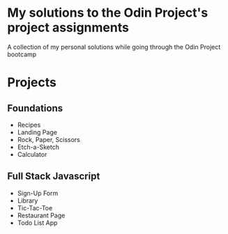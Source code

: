 # My solutions to the Odin Project's project assignments
A collection of my personal solutions while going through the Odin Project
bootcamp

# Projects
## Foundations
* Recipes
* Landing Page
* Rock, Paper, Scissors
* Etch-a-Sketch
* Calculator

## Full Stack Javascript
* Sign-Up Form
* Library
* Tic-Tac-Toe
* Restaurant Page
* Todo List App